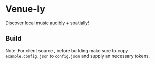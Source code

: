 Venue-ly
=========

Discover local music audibly + spatially!

Build
-----
Note:
For client source , before building make sure to copy `example.config.json` to `config.json` and supply an necessary tokens.